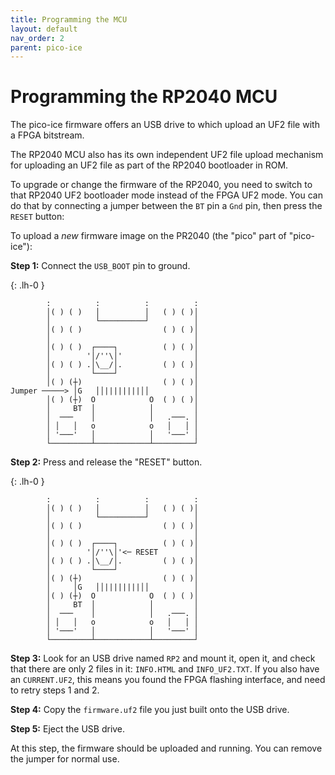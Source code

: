 ```yaml
---
title: Programming the MCU
layout: default
nav_order: 2
parent: pico-ice
---
```


# Programming the RP2040 MCU

The pico-ice firmware offers an USB drive to which upload an UF2 file with a FPGA bitstream.

The RP2040 MCU also has its own independent UF2 file upload mechanism for uploading an UF2 file as part of the RP2040 bootloader in ROM.

To upgrade or change the firmware of the RP2040, you need to switch to that RP2040 UF2 bootloader mode instead of the FPGA UF2 mode.
You can do that by connecting a jumper between the `BT` pin a `Gnd` pin, then press the `RESET` button:

To upload a _new_ firmware image on the PR2040 (the "pico" part of "pico-ice"):

**Step 1:** Connect the `USB_BOOT` pin to ground.

{: .lh-0 }
```
        :          :          :          :
        │( ) ( )   │          │   ( ) ( )│
        │          └──────────┘          │
        │( ) ( )                  ( ) ( )│
        │                                │
        │( ) ( )  ┌────┐          ( ) ( )│
        │        '│/''\│'                │
        │( ) ( ) .│\__/│.         ( ) ( )│
        │         └────┘                 │
        │( ) (┼)                  ( ) ( )│
Jumper ─────> │G   ││||||||||││          │
        │( ) (┼)  O            O  ( ) ( )│
        │     BT  │            │         │
        │  ───    │            │   .───. │
        │ │   │   o            o   │   │ │
        │ '───'   │            │   '───' │
        └─────────┴────────────┴─────────┘
```

**Step 2:** Press and release the "RESET" button.

{: .lh-0 }
```
        :          :          :          :
        │( ) ( )   │          │   ( ) ( )│
        │          └──────────┘          │
        │( ) ( )                  ( ) ( )│
        │                                │
        │( ) ( )  ┌────┐          ( ) ( )│
        │        '│/''\│'<─ RESET        │
        │( ) ( ) .│\__/│.         ( ) ( )│
        │         └────┘                 │
        │( ) (┼)                  ( ) ( )│
        │     │G   ││||||||||││          │
        │( ) (┼)  O            O  ( ) ( )│
        │     BT  │            │         │
        │  ───    │            │   .───. │
        │ │   │   o            o   │   │ │
        │ '───'   │            │   '───' │
        └─────────┴────────────┴─────────┘
```

**Step 3:** Look for an USB drive named `RP2` and mount it, open it, and check that there are only 2 files in it: `INFO.HTML` and `INFO_UF2.TXT`.
If you also have an `CURRENT.UF2`, this means you found the FPGA flashing interface, and need to retry steps 1 and 2.

**Step 4:** Copy the `firmware.uf2` file you just built onto the USB drive.

**Step 5:** Eject the USB drive.

At this step, the firmware should be uploaded and running.
You can remove the jumper for normal use.
